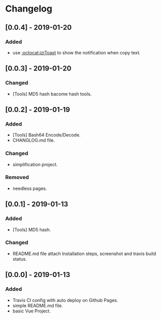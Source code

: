 # Changelog

## [0.0.4] - 2019-01-20
### Added
- use [:octocat:iziToast](https://github.com/dolce/iziToast) to show the notification when copy text.

## [0.0.3] - 2019-01-20
### Changed
- [Tools] MD5 hash bacome hash tools.

## [0.0.2] - 2019-01-19
### Added
- [Tools] Bash64 Encode/Decode.
- CHANGLOG.md file.

### Changed
- simplification project.

### Removed
- needless pages.

## [0.0.1] - 2019-01-13
### Added
- [Tools] MD5 hash.

### Changed
- README.md file attach Installation steps, screenshot and travis build status.

## [0.0.0] - 2019-01-13
### Added
- Travis CI config with auto deploy on Github Pages.
- simple README.md file.
- basic Vue Project.

